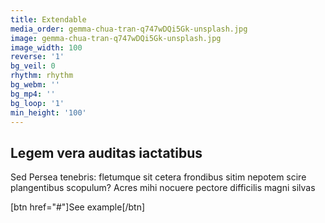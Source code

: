 ```yaml
---
title: Extendable
media_order: gemma-chua-tran-q747wDQi5Gk-unsplash.jpg
image: gemma-chua-tran-q747wDQi5Gk-unsplash.jpg
image_width: 100
reverse: '1'
bg_veil: 0
rhythm: rhythm
bg_webm: ''
bg_mp4: ''
bg_loop: '1'
min_height: '100'
---
```


## Legem vera auditas iactatibus

Sed Persea tenebris: fletumque sit cetera frondibus sitim nepotem scire
plangentibus scopulum? Acres mihi nocuere pectore difficilis magni silvas

[btn href="#"]See example[/btn]
